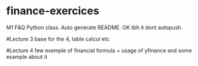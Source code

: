 # finance-exercices
M1 F&amp;Q Python class. Auto generate README. OK tbh it dont autopush.

#Lecture 3 base for the 4, table calcul etc

#Lecture 4 few exemple of financial formula + usage of yfinance and some example about it 